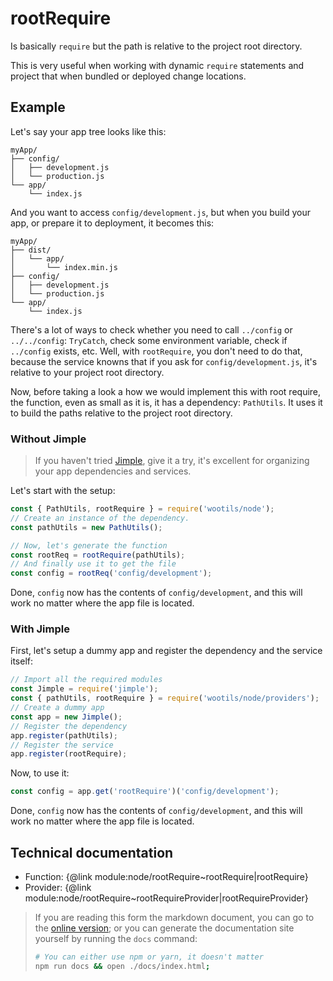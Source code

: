# rootRequire

Is basically `require` but the path is relative to the project root directory.

This is very useful when working with dynamic `require` statements and project that when bundled or deployed change locations.

## Example

Let's say your app tree looks like this:

```
myApp/
├── config/
│   ├── development.js
│   └── production.js
└── app/
    └── index.js
```

And you want to access `config/development.js`, but when you build your app, or prepare it to deployment, it becomes this:

```
myApp/
├── dist/
│   └── app/
│       └── index.min.js
├── config/
│   ├── development.js
│   └── production.js
└── app/
    └── index.js
```

There's a lot of ways to check whether you need to call `../config` or `../../config`: `TryCatch`, check some environment variable, check if `../config` exists, etc.  Well, with `rootRequire`, you don't need to do that, because the service knowns that if you ask for `config/development.js`, it's relative to your project root directory.

Now, before taking a look a how we would implement this with root require, the function, even as small as it is, it has a dependency: `PathUtils`. It uses it to build the paths relative to the project root directory.

### Without Jimple

> If you haven't tried [Jimple](https://github.com/fjorgemota/jimple), give it a try, it's excellent for organizing your app dependencies and services.

Let's start with the setup:

```js
const { PathUtils, rootRequire } = require('wootils/node');
// Create an instance of the dependency.
const pathUtils = new PathUtils();

// Now, let's generate the function
const rootReq = rootRequire(pathUtils);
// And finally use it to get the file
const config = rootReq('config/development');
```

Done, `config` now has the contents of `config/development`, and this will work no matter where the app file is located.

### With Jimple

First, let's setup a dummy app and register the dependency and the service itself:

```js
// Import all the required modules
const Jimple = require('jimple');
const { pathUtils, rootRequire } = require('wootils/node/providers');
// Create a dummy app
const app = new Jimple();
// Register the dependency
app.register(pathUtils);
// Register the service
app.register(rootRequire);
```

Now, to use it:

```js
const config = app.get('rootRequire')('config/development');
```

Done, `config` now has the contents of `config/development`, and this will work no matter where the app file is located.

## Technical documentation

- Function: {@link module:node/rootRequire~rootRequire|rootRequire}
- Provider: {@link module:node/rootRequire~rootRequireProvider|rootRequireProvider}

> If you are reading this form the markdown document, you can go to the [online version](https://homer0.github.io/wootils); or you can generate the documentation site yourself by running the `docs` command:
>
> ```bash
> # You can either use npm or yarn, it doesn't matter
> npm run docs && open ./docs/index.html;
> ```
